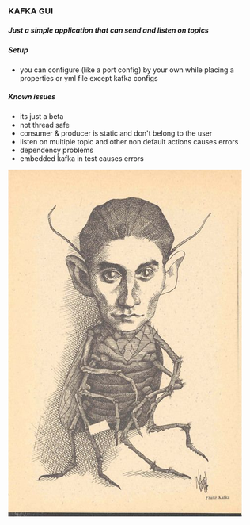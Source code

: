 ### KAFKA GUI
##### Just a simple application that can send and listen on topics

##### Setup
* you can configure (like a port config) by your own while placing a properties or yml file except kafka configs

##### Known issues
* its just a beta
* not thread safe
* consumer & producer is static and don't belong to the user
* listen on multiple topic and other non default actions causes errors
* dependency problems
* embedded kafka in test causes errors

![franz.kafka](franz.kafka.jpg "fanz.kafka")